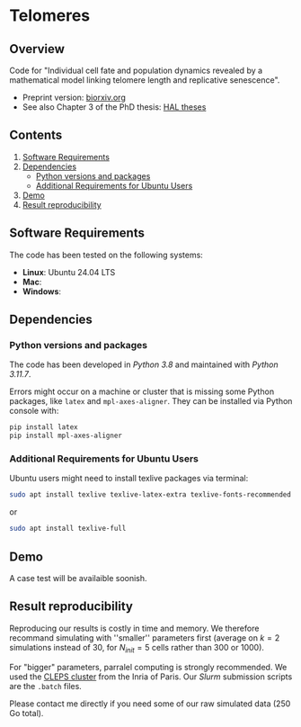 # Telomeres

## Overview

Code for "Individual cell fate and population dynamics revealed by a mathematical model linking telomere length and replicative senescence". 

- Preprint version: [biorxiv.org](https://www.biorxiv.org/content/10.1101/2023.11.22.568287v1.full.pdf)
- See also Chapter 3 of the PhD thesis: [HAL theses](https://theses.hal.science/tel-04250492)

## Contents

1. [Software Requirements](#software-requirements)
2. [Dependencies](#dependencies)
   - [Python versions and packages](#python-versions-and-packages)
   - [Additional Requirements for Ubuntu Users](#additional-requirements-for-ubuntu-users)
3. [Demo](#demo)
4. [Result reproducibility](#result-reproducibility)

## Software Requirements

The code has been tested on the following systems:

- **Linux**: Ubuntu 24.04 LTS
- **Mac**:
- **Windows**:

## Dependencies

### Python versions and packages

The code has been developed in *Python 3.8* and maintained with *Python 3.11.7*.

Errors might occur on a machine or cluster that is missing some Python packages, like `latex` and `mpl-axes-aligner`. They can be installed via Python console with:
```bash
pip install latex
pip install mpl-axes-aligner
```

### Additional Requirements for Ubuntu Users

Ubuntu users might need to install texlive packages via terminal:
```bash
sudo apt install texlive texlive-latex-extra texlive-fonts-recommended dvipng cm-super texlive-fonts-extra
```
or 
```bash
sudo apt install texlive-full
```

## Demo

A case test will be availaible soonish.

## Result reproducibility 

Reproducing our results is costly in time and memory. 
We therefore recommand simulating with ''smaller'' parameters first (average on $k=2$ simulations instead of $30$, for $N_{init} = 5$ cells rather than $300$ or $1000$).

For "bigger" parameters, parralel computing is strongly recommended.
We used the [CLEPS cluster](https://paris-cluster-2019.gitlabpages.inria.fr/cleps/cleps-userguide/index.html) from the Inria of Paris.
Our *Slurm* submission scripts are the `.batch` files.

Please contact me directly if you need some of our raw simulated data (250 Go total). 

